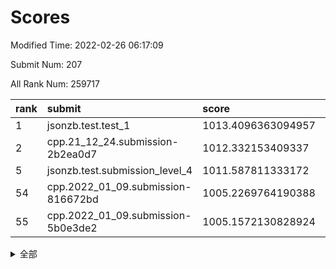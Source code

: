 # Scores

Modified Time: 2022-02-26 06:17:09

Submit Num: 207

All Rank Num: 259717

| rank |               submit               |       score        |       sigma        | pk_num |
| :--- | :--------------------------------- | :----------------- | :----------------- | :----- |
| 1    | jsonzb.test.test_1                 | 1013.4096363094957 | 0.8183329442564057 | 5021   |
| 2    | cpp.21_12_24.submission-2b2ea0d7   | 1012.332153409337  | 0.8002540042099399 | 5019   |
| 5    | jsonzb.test.submission_level_4     | 1011.587811333172  | 0.7917472460489646 | 5026   |
| 54   | cpp.2022_01_09.submission-816672bd | 1005.2269764190388 | 0.7284083062997017 | 5020   |
| 55   | cpp.2022_01_09.submission-5b0e3de2 | 1005.1572130828924 | 0.7220797767018811 | 5013   |


<details>
<summary>全部</summary>

| rank |                 submit                 |       score        |       sigma        | pk_num |
| :--- | :------------------------------------- | :----------------- | :----------------- | :----- |
| 1    | jsonzb.test.test_1                     | 1013.4096363094957 | 0.8183329442564057 | 5021   |
| 2    | cpp.21_12_24.submission-2b2ea0d7       | 1012.332153409337  | 0.8002540042099399 | 5019   |
| 3    | gobigger.level_3.submission_level_3_27 | 1012.0553317228616 | 0.7707760226636182 | 5021   |
| 4    | gobigger.level_3.submission_level_3_8  | 1011.7249131151616 | 0.7735433832520985 | 5020   |
| 5    | jsonzb.test.submission_level_4         | 1011.587811333172  | 0.7917472460489646 | 5026   |
| 6    | gobigger.level_3.submission_level_3_47 | 1011.569434720965  | 0.7718012849665911 | 5018   |
| 7    | gobigger.level_3.submission_level_3_4  | 1011.5108770918577 | 0.789800039693875  | 5016   |
| 8    | gobigger.level_3.submission_level_3_48 | 1011.4427912435698 | 0.7574559276747952 | 5016   |
| 9    | gobigger.level_3.submission_level_3_21 | 1011.2927292922776 | 0.7606067358020433 | 5019   |
| 10   | gobigger.level_3.submission_level_3_24 | 1011.2560775673794 | 0.7803237514321392 | 5015   |
| 11   | gobigger.level_3.submission_level_3_17 | 1011.049092314402  | 0.779377937983969  | 5020   |
| 12   | gobigger.level_3.submission_level_3_18 | 1010.9629082591737 | 0.7518772039432587 | 5025   |
| 13   | gobigger.level_3.submission_level_3_26 | 1010.9298049473513 | 0.7704555294938943 | 5018   |
| 14   | gobigger.level_3.submission_level_3_31 | 1010.8941634991452 | 0.7647501605153718 | 5018   |
| 15   | gobigger.level_3.submission_level_3_20 | 1010.8231728652185 | 0.7816334062674916 | 5020   |
| 16   | gobigger.level_3.submission_level_3_49 | 1010.6354781634491 | 0.7702457356407179 | 5017   |
| 17   | gobigger.level_3.submission_level_3_35 | 1010.5958548912556 | 0.7644983694802042 | 5020   |
| 18   | gobigger.level_3.submission_level_3_12 | 1010.5518093161963 | 0.8208653195291246 | 5016   |
| 19   | gobigger.level_3.submission_level_3_14 | 1010.5024801391643 | 0.7594731168755383 | 5021   |
| 20   | gobigger.level_3.submission_level_3_5  | 1010.4349900403333 | 0.7669252326878034 | 5023   |
| 21   | gobigger.level_3.submission_level_3_46 | 1010.382995397333  | 0.7521273109326506 | 5018   |
| 22   | gobigger.level_3.submission_level_3_2  | 1010.3519956558274 | 0.7658433338880302 | 5017   |
| 23   | gobigger.level_3.submission_level_3_25 | 1010.3458633678597 | 0.7733431885097486 | 5018   |
| 24   | gobigger.level_3.submission_level_3_33 | 1010.3242094135798 | 0.7465342066831597 | 5016   |
| 25   | gobigger.level_3.submission_level_3_13 | 1010.2265136302788 | 0.7659443032247835 | 5020   |
| 26   | gobigger.level_3.submission_level_3_23 | 1010.0875997979495 | 0.7583264056345322 | 5020   |
| 27   | gobigger.level_3.submission_level_3_29 | 1010.0819318119248 | 0.7655342348715687 | 5016   |
| 28   | gobigger.level_3.submission_level_3_6  | 1010.0779426465886 | 0.7558396406186483 | 5022   |
| 29   | gobigger.level_3.submission_level_3_30 | 1010.0746833772519 | 0.7563123643024369 | 5024   |
| 30   | gobigger.level_3.submission_level_3_28 | 1009.9727283312661 | 0.7524325772077339 | 5023   |
| 31   | gobigger.level_3.submission_level_3_45 | 1009.853295123117  | 0.7884504906314922 | 5024   |
| 32   | gobigger.level_3.submission_level_3_38 | 1009.8451458738676 | 0.7551812479374704 | 5022   |
| 33   | gobigger.level_3.submission_level_3_16 | 1009.8321989610873 | 0.7314642437715436 | 5017   |
| 34   | gobigger.level_3.submission_level_3_34 | 1009.6418282539087 | 0.7615737008792298 | 5015   |
| 35   | gobigger.level_3.submission_level_3_39 | 1009.5321138554483 | 0.7578276013071432 | 5017   |
| 36   | gobigger.level_3.submission_level_3_41 | 1009.5030285514835 | 0.7390778421196925 | 5014   |
| 37   | gobigger.level_3.submission_level_3_10 | 1009.4778066777219 | 0.763586012892327  | 5018   |
| 38   | gobigger.level_3.submission_level_3_3  | 1009.463586722511  | 0.7797743473441748 | 5017   |
| 39   | gobigger.level_3.submission_level_3_37 | 1009.4620090784066 | 0.7586567550979298 | 5012   |
| 40   | gobigger.level_3.submission_level_3_44 | 1009.4301200119857 | 0.7611325610462897 | 5019   |
| 41   | gobigger.level_3.submission_level_3_11 | 1009.4191589771866 | 0.7539084990706304 | 5015   |
| 42   | gobigger.level_3.submission_level_3_36 | 1009.3414231905673 | 0.7674894565579237 | 5022   |
| 43   | gobigger.level_3.submission_level_3_1  | 1009.3353015095997 | 0.7617295818224576 | 5019   |
| 44   | gobigger.level_3.submission_level_3_43 | 1009.2324348662725 | 0.7506100632488177 | 5020   |
| 45   | gobigger.level_3.submission_level_3_22 | 1009.1891779661078 | 0.7616184666607623 | 5021   |
| 46   | gobigger.level_3.submission_level_3_0  | 1009.1878329854978 | 0.7494030076360793 | 5019   |
| 47   | gobigger.level_3.submission_level_3_32 | 1008.8455876653422 | 0.7416519625209622 | 5019   |
| 48   | gobigger.level_3.submission_level_3_40 | 1008.7213284560617 | 0.7577353796253885 | 5014   |
| 49   | gobigger.level_3.submission_level_3_9  | 1008.685806233896  | 0.7556955352660449 | 5018   |
| 50   | gobigger.level_3.submission_level_3_15 | 1008.6025587514747 | 0.7641982087819027 | 5025   |
| 51   | gobigger.level_3.submission_level_3_42 | 1008.4951317274126 | 0.7439807827678413 | 5021   |
| 52   | gobigger.level_3.submission_level_3_19 | 1008.4431344345675 | 0.7481087362316028 | 5018   |
| 53   | gobigger.level_3.submission_level_3_7  | 1008.1203050452723 | 0.7481191127312214 | 5023   |
| 54   | cpp.2022_01_09.submission-816672bd     | 1005.2269764190388 | 0.7284083062997017 | 5020   |
| 55   | cpp.2022_01_09.submission-5b0e3de2     | 1005.1572130828924 | 0.7220797767018811 | 5013   |
| 56   | gobigger.level_1.submission_level_1_46 | 1005.0007283185663 | 0.7150249657402094 | 5016   |
| 57   | gobigger.level_1.submission_level_1_1  | 1004.9603115075273 | 0.7355056806092084 | 5015   |
| 58   | gobigger.level_1.submission_level_1_4  | 1004.5717752457518 | 0.7222553658653755 | 5013   |
| 59   | gobigger.level_1.submission_level_1_7  | 1004.3343932656339 | 0.7175296291434758 | 5019   |
| 60   | gobigger.level_1.submission_level_1_26 | 1004.3034475229024 | 0.727589977598748  | 5019   |
| 61   | gobigger.level_1.submission_level_1_45 | 1004.2133418773368 | 0.7154350260036589 | 5016   |
| 62   | gobigger.level_1.submission_level_1_37 | 1004.1656156863827 | 0.7108100678487165 | 5015   |
| 63   | gobigger.level_1.submission_level_1_35 | 1004.0976462759529 | 0.7194694191074085 | 5018   |
| 64   | gobigger.level_1.submission_level_1_38 | 1004.0096623391306 | 0.7043086550508607 | 5019   |
| 65   | gobigger.level_1.submission_level_1_5  | 1003.8421471046181 | 0.719339538227917  | 5018   |
| 66   | gobigger.level_1.submission_level_1_13 | 1003.8341783696395 | 0.7121679431227833 | 5018   |
| 67   | gobigger.level_1.submission_level_1_14 | 1003.705293984256  | 0.7214860557861231 | 5023   |
| 68   | gobigger.level_1.submission_level_1_17 | 1003.6885183035149 | 0.7086302496674515 | 5022   |
| 69   | gobigger.level_1.submission_level_1_30 | 1003.6183542113612 | 0.711935697325831  | 5014   |
| 70   | gobigger.level_1.submission_level_1_27 | 1003.531259679231  | 0.720724644149224  | 5015   |
| 71   | gobigger.level_1.submission_level_1_33 | 1003.5027949957996 | 0.7207863905904688 | 5015   |
| 72   | gobigger.level_1.submission_level_1_2  | 1003.4573984243978 | 0.723086016754727  | 5016   |
| 73   | gobigger.level_1.submission_level_1_48 | 1003.4424817093053 | 0.7188486837285999 | 5020   |
| 74   | gobigger.level_1.submission_level_1_22 | 1003.3658285195387 | 0.7258475506787475 | 5019   |
| 75   | gobigger.level_1.submission_level_1_31 | 1003.3162981890746 | 0.7120815738459465 | 5019   |
| 76   | gobigger.level_1.submission_level_1_16 | 1003.2777841452992 | 0.7228826873940548 | 5020   |
| 77   | gobigger.level_1.submission_level_1_18 | 1003.2279146407012 | 0.7180332242467383 | 5016   |
| 78   | gobigger.level_1.submission_level_1_49 | 1003.1523842664723 | 0.7111346851976679 | 5018   |
| 79   | gobigger.level_1.submission_level_1_25 | 1003.0411806403129 | 0.7181903663725213 | 5021   |
| 80   | gobigger.level_1.submission_level_1_6  | 1002.9982561882954 | 0.7254216840590288 | 5019   |
| 81   | gobigger.level_1.submission_level_1_34 | 1002.9778201100395 | 0.7194577590658645 | 5022   |
| 82   | gobigger.level_1.submission_level_1_0  | 1002.975762934862  | 0.714788408444256  | 5019   |
| 83   | gobigger.level_1.submission_level_1_21 | 1002.9679891359871 | 0.7172370780197903 | 5022   |
| 84   | gobigger.level_1.submission_level_1_11 | 1002.9269513245205 | 0.7155238174215837 | 5015   |
| 85   | gobigger.level_1.submission_level_1_19 | 1002.8438628587758 | 0.7172147492139848 | 5018   |
| 86   | gobigger.level_1.submission_level_1_24 | 1002.8192787991594 | 0.7022852885964187 | 5015   |
| 87   | gobigger.level_1.submission_level_1_23 | 1002.7545934790353 | 0.7251352193312219 | 5014   |
| 88   | gobigger.level_1.submission_level_1_42 | 1002.7236604272538 | 0.7202950923171941 | 5014   |
| 89   | gobigger.level_1.submission_level_1_8  | 1002.7196510849374 | 0.7178449927476812 | 5016   |
| 90   | gobigger.level_1.submission_level_1_29 | 1002.7084343107935 | 0.7111395704739615 | 5017   |
| 91   | gobigger.level_1.submission_level_1_10 | 1002.6356311192511 | 0.7077893032849064 | 5009   |
| 92   | gobigger.level_1.submission_level_1_15 | 1002.5729268886105 | 0.7161624816377509 | 5019   |
| 93   | gobigger.level_1.submission_level_1_41 | 1002.5636386279513 | 0.7114883726048484 | 5023   |
| 94   | gobigger.level_1.submission_level_1_3  | 1002.5050489737746 | 0.7265135022797412 | 5016   |
| 95   | gobigger.level_1.submission_level_1_36 | 1002.4905680015748 | 0.7275485716133866 | 5027   |
| 96   | gobigger.level_1.submission_level_1_43 | 1002.4352004232309 | 0.7150462034918107 | 5017   |
| 97   | gobigger.level_1.submission_level_1_32 | 1002.4135384979238 | 0.7082111752208406 | 5015   |
| 98   | gobigger.level_1.submission_level_1_47 | 1002.1609936856006 | 0.7231688158092947 | 5021   |
| 99   | gobigger.level_1.submission_level_1_12 | 1002.1287912803823 | 0.7105435442181717 | 5019   |
| 100  | gobigger.level_1.submission_level_1_44 | 1002.1082367083358 | 0.7150327585139162 | 5013   |
| 101  | gobigger.level_1.submission_level_1_9  | 1002.065648835988  | 0.7187718969149738 | 5016   |
| 102  | gobigger.level_1.submission_level_1_40 | 1001.9972973507024 | 0.722808392380978  | 5014   |
| 103  | gobigger.level_1.submission_level_1_39 | 1001.9166646485515 | 0.7163733369178117 | 5022   |
| 104  | gobigger.level_1.submission_level_1_20 | 1001.7600938254368 | 0.7230340718396864 | 5019   |
| 105  | gobigger.level_1.submission_level_1_28 | 1001.6363155149991 | 0.713154344510753  | 5017   |
| 106  | gobigger.random.submission_random_45   | 997.2804636974614  | 0.6897325550523408 | 5010   |
| 107  | gobigger.random.submission_random_8    | 996.9896470493925  | 0.7151670463420731 | 5019   |
| 108  | gobigger.random.submission_random_12   | 996.8000622024877  | 0.6994589899142226 | 5022   |
| 109  | gobigger.random.submission_random_19   | 996.6933636145533  | 0.711721431800477  | 5018   |
| 110  | gobigger.random.submission_random_18   | 996.6906775137446  | 0.6997205350752261 | 5021   |
| 111  | gobigger.random.submission_random_10   | 996.6566864923078  | 0.7087425687625538 | 5020   |
| 112  | gobigger.random.submission_random_38   | 996.6493016350541  | 0.7059409485056439 | 5017   |
| 113  | gobigger.random.submission_random_44   | 996.5514780448777  | 0.7006539466139703 | 5018   |
| 114  | gobigger.random.submission_random_28   | 996.5359513998012  | 0.7086242109924288 | 5020   |
| 115  | gobigger.random.submission_random_35   | 996.5169811210592  | 0.713905051836279  | 5016   |
| 116  | gobigger.random.submission_random_39   | 996.4990133871828  | 0.7114644250578126 | 5018   |
| 117  | gobigger.random.submission_random_33   | 996.4830843496866  | 0.7043639956049605 | 5024   |
| 118  | gobigger.random.submission_random_37   | 996.3144698166767  | 0.7123718312079792 | 5023   |
| 119  | gobigger.random.submission_random_43   | 996.3086225036898  | 0.7065529149149027 | 5023   |
| 120  | gobigger.random.submission_random_11   | 996.2810706755744  | 0.7005039898511696 | 5021   |
| 121  | gobigger.random.submission_random_26   | 996.1927476550328  | 0.7062218571519016 | 5017   |
| 122  | gobigger.random.submission_random_40   | 996.1493059046937  | 0.711649921177877  | 5020   |
| 123  | gobigger.random.submission_random_2    | 996.1149027748716  | 0.723374921199385  | 5014   |
| 124  | gobigger.random.submission_random_42   | 996.096543609161   | 0.7125595908357545 | 5014   |
| 125  | gobigger.random.submission_random_1    | 996.078513868505   | 0.6987682962697273 | 5018   |
| 126  | gobigger.random.submission_random_32   | 996.0067854900238  | 0.7021497818790768 | 5022   |
| 127  | gobigger.random.submission_random_20   | 996.0048694701815  | 0.7159179463366342 | 5022   |
| 128  | gobigger.random.submission_random_34   | 995.902947714751   | 0.7229482017690517 | 5019   |
| 129  | gobigger.random.submission_random_22   | 995.8609316322995  | 0.7219261627114458 | 5013   |
| 130  | gobigger.random.submission_random_31   | 995.7985941734447  | 0.7017066919565799 | 5020   |
| 131  | gobigger.random.submission_random_30   | 995.7724834163373  | 0.7144265006443566 | 5021   |
| 132  | gobigger.random.submission_random_21   | 995.7324019993748  | 0.7007805328443363 | 5022   |
| 133  | gobigger.random.submission_random_47   | 995.7032060979882  | 0.7168807526641208 | 5015   |
| 134  | gobigger.random.submission_random_23   | 995.6460813601045  | 0.7137186197150694 | 5019   |
| 135  | gobigger.random.submission_random_14   | 995.6378572777743  | 0.715184566259993  | 5018   |
| 136  | gobigger.random.submission_random_41   | 995.547066008652   | 0.7168743679214679 | 5023   |
| 137  | gobigger.random.submission_random_24   | 995.5160020413988  | 0.7075214313734516 | 5019   |
| 138  | gobigger.random.submission_random_7    | 995.5094350549642  | 0.7130854839666358 | 5017   |
| 139  | gobigger.random.submission_random_49   | 995.5081240111324  | 0.7046011891902626 | 5021   |
| 140  | gobigger.random.submission_random_25   | 995.4885496028792  | 0.7195982179878361 | 5018   |
| 141  | gobigger.random.submission_random_29   | 995.430067292832   | 0.7147912305745643 | 5016   |
| 142  | gobigger.random.submission_random_3    | 995.4113704044205  | 0.708280250410817  | 5022   |
| 143  | gobigger.random.submission_random_27   | 995.4097014793655  | 0.7087848622304737 | 5019   |
| 144  | gobigger.level_2.submission_level_2_29 | 995.3987237311669  | 0.7176399143274804 | 5017   |
| 145  | gobigger.random.submission_random_9    | 995.2380380722385  | 0.7216924634065043 | 5021   |
| 146  | gobigger.random.submission_random_0    | 995.1184963432027  | 0.7120692014791369 | 5016   |
| 147  | gobigger.random.submission_random_36   | 995.1134643701653  | 0.7053026767148949 | 5017   |
| 148  | gobigger.random.submission_random_4    | 995.1011804404042  | 0.6998435355971591 | 5016   |
| 149  | gobigger.random.submission_random_17   | 995.0861118080128  | 0.713554621301775  | 5019   |
| 150  | gobigger.random.submission_random_16   | 995.0530281265438  | 0.7188842032185443 | 5015   |
| 151  | gobigger.random.submission_random_6    | 995.0306954865063  | 0.7257900601293152 | 5017   |
| 152  | gobigger.random.submission_random_13   | 995.0273900691751  | 0.7183980042750694 | 5016   |
| 153  | gobigger.random.submission_random_48   | 994.9545311832464  | 0.7165029003667299 | 5018   |
| 154  | gobigger.random.submission_random_15   | 994.7427518921688  | 0.7083010588833474 | 5019   |
| 155  | gobigger.random.submission_random_5    | 994.7016958485815  | 0.7118758062229965 | 5018   |
| 156  | gobigger.random.submission_random_46   | 994.6140522389879  | 0.7021965964836708 | 5019   |
| 157  | gobigger.level_2.submission_level_2_26 | 994.0674432401221  | 0.744412493153682  | 5018   |
| 158  | gobigger.level_2.submission_level_2_6  | 993.962286786346   | 0.7283944531879938 | 5021   |
| 159  | gobigger.level_2.submission_level_2_12 | 993.8593407946906  | 0.7292430621461725 | 5011   |
| 160  | gobigger.level_2.submission_level_2_2  | 993.6078275989565  | 0.7323516871405077 | 5015   |
| 161  | gobigger.level_2.submission_level_2_4  | 993.5144082999174  | 0.7340220263825604 | 5019   |
| 162  | gobigger.level_2.submission_level_2_1  | 993.395958026509   | 0.7345930709274067 | 5025   |
| 163  | gobigger.level_2.submission_level_2_40 | 993.3938130470156  | 0.7356833906405041 | 5019   |
| 164  | gobigger.level_2.submission_level_2_44 | 993.272069660371   | 0.735302668970539  | 5019   |
| 165  | gobigger.level_2.submission_level_2_28 | 993.1664075614547  | 0.74656104821173   | 5025   |
| 166  | gobigger.level_2.submission_level_2_17 | 993.1626130318214  | 0.7425591163121814 | 5021   |
| 167  | gobigger.level_2.submission_level_2_18 | 993.0954136090787  | 0.7460905196507066 | 5018   |
| 168  | gobigger.level_2.submission_level_2_36 | 993.0398949347114  | 0.7304689130821616 | 5015   |
| 169  | gobigger.level_2.submission_level_2_20 | 992.9374925320942  | 0.743913764764717  | 5020   |
| 170  | gobigger.level_2.submission_level_2_39 | 992.831647687718   | 0.7484359349383296 | 5020   |
| 171  | gobigger.level_2.submission_level_2_48 | 992.7002609102278  | 0.7427498405226459 | 5018   |
| 172  | gobigger.level_2.submission_level_2_5  | 992.6751249277976  | 0.738277652785965  | 5020   |
| 173  | gobigger.level_2.submission_level_2_37 | 992.6721724163666  | 0.7322018545872357 | 5019   |
| 174  | gobigger.level_2.submission_level_2_23 | 992.6278593738681  | 0.7307320569483639 | 5022   |
| 175  | gobigger.level_2.submission_level_2_10 | 992.575692043626   | 0.7319184182278464 | 5023   |
| 176  | gobigger.level_2.submission_level_2_34 | 992.538390611348   | 0.7356488619546471 | 5019   |
| 177  | gobigger.level_2.submission_level_2_30 | 992.4058934190264  | 0.7431638596339668 | 5022   |
| 178  | gobigger.level_2.submission_level_2_24 | 992.3977389941714  | 0.7469406625050407 | 5019   |
| 179  | gobigger.level_2.submission_level_2_35 | 992.2609515018321  | 0.7445071980842621 | 5023   |
| 180  | gobigger.level_2.submission_level_2_9  | 992.2607035589799  | 0.7292991808141623 | 5021   |
| 181  | gobigger.level_2.submission_level_2_32 | 992.2249692402994  | 0.7533275912635785 | 5018   |
| 182  | gobigger.level_2.submission_level_2_11 | 992.1910651661851  | 0.7686061228842731 | 5023   |
| 183  | gobigger.level_2.submission_level_2_7  | 992.143256429344   | 0.7366780465196621 | 5022   |
| 184  | gobigger.level_2.submission_level_2_31 | 992.0820781193612  | 0.7459457413934051 | 5016   |
| 185  | gobigger.level_2.submission_level_2_43 | 992.0528346315532  | 0.7701528751324423 | 5018   |
| 186  | gobigger.level_2.submission_level_2_14 | 992.0440650896038  | 0.7412186649406582 | 5019   |
| 187  | gobigger.level_2.submission_level_2_38 | 992.0180706365487  | 0.742690458877967  | 5022   |
| 188  | gobigger.level_2.submission_level_2_3  | 992.0069081135084  | 0.7533062683076723 | 5017   |
| 189  | gobigger.level_2.submission_level_2_22 | 992.005216082443   | 0.7417086558930133 | 5018   |
| 190  | gobigger.level_2.submission_level_2_42 | 991.9720869547166  | 0.7448470260398494 | 5022   |
| 191  | gobigger.level_2.submission_level_2_49 | 991.8932715656897  | 0.7483130909444821 | 5019   |
| 192  | gobigger.level_2.submission_level_2_45 | 991.8636504086182  | 0.7315862473908877 | 5024   |
| 193  | gobigger.level_2.submission_level_2_8  | 991.8287244424841  | 0.7289222326798794 | 5018   |
| 194  | gobigger.level_2.submission_level_2_46 | 991.6803397777586  | 0.7424684339244904 | 5017   |
| 195  | gobigger.level_2.submission_level_2_41 | 991.4564180182507  | 0.7297361644011098 | 5024   |
| 196  | gobigger.level_2.submission_level_2_25 | 991.3919977180199  | 0.7563051363567923 | 5020   |
| 197  | gobigger.level_2.submission_level_2_21 | 991.3686263845502  | 0.7473103395048581 | 5020   |
| 198  | gobigger.level_2.submission_level_2_33 | 991.2964252481155  | 0.7380634107603398 | 5021   |
| 199  | gobigger.level_2.submission_level_2_19 | 991.2825043008032  | 0.7605589637983663 | 5021   |
| 200  | gobigger.level_2.submission_level_2_27 | 991.2062561784008  | 0.7447913855959859 | 5015   |
| 201  | gobigger.level_2.submission_level_2_0  | 990.7771811074413  | 0.7660629220473907 | 5019   |
| 202  | gobigger.level_2.submission_level_2_16 | 990.6415269709207  | 0.7612859164522604 | 5018   |
| 203  | gobigger.level_2.submission_level_2_13 | 990.6261107975974  | 0.7647792185349852 | 5017   |
| 204  | gobigger.level_2.submission_level_2_15 | 990.3682551621433  | 0.7617283212180118 | 5023   |
| 205  | gobigger.level_2.submission_level_2_47 | 990.3437661020122  | 0.7815122353426849 | 5018   |
| 206  | gobigger.none.submission_none_1        | 978.2276783296505  | 1.3608510810007952 | 5018   |
| 207  | gobigger.none.submission_none_0        | 976.7994624885889  | 1.3619475555492304 | 5018   |

</details>